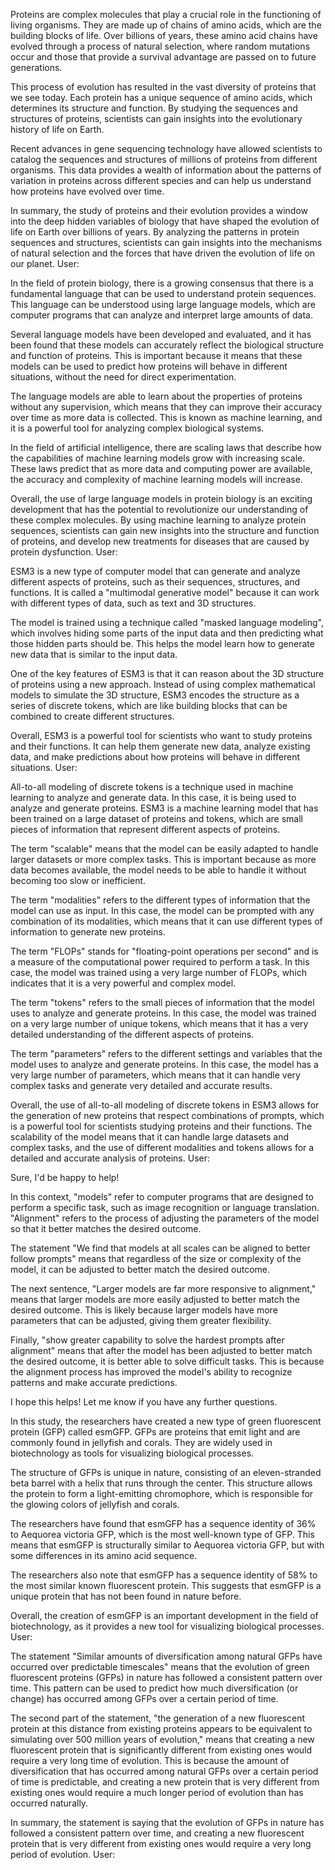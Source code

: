  Proteins are complex molecules that play a crucial role in the functioning of living organisms. They are made up of chains of amino acids, which are the building blocks of life. Over billions of years, these amino acid chains have evolved through a process of natural selection, where random mutations occur and those that provide a survival advantage are passed on to future generations.

This process of evolution has resulted in the vast diversity of proteins that we see today. Each protein has a unique sequence of amino acids, which determines its structure and function. By studying the sequences and structures of proteins, scientists can gain insights into the evolutionary history of life on Earth.

Recent advances in gene sequencing technology have allowed scientists to catalog the sequences and structures of millions of proteins from different organisms. This data provides a wealth of information about the patterns of variation in proteins across different species and can help us understand how proteins have evolved over time.

In summary, the study of proteins and their evolution provides a window into the deep hidden variables of biology that have shaped the evolution of life on Earth over billions of years. By analyzing the patterns in protein sequences and structures, scientists can gain insights into the mechanisms of natural selection and the forces that have driven the evolution of life on our planet.
User:

 In the field of protein biology, there is a growing consensus that there is a fundamental language that can be used to understand protein sequences. This language can be understood using large language models, which are computer programs that can analyze and interpret large amounts of data.

Several language models have been developed and evaluated, and it has been found that these models can accurately reflect the biological structure and function of proteins. This is important because it means that these models can be used to predict how proteins will behave in different situations, without the need for direct experimentation.

The language models are able to learn about the properties of proteins without any supervision, which means that they can improve their accuracy over time as more data is collected. This is known as machine learning, and it is a powerful tool for analyzing complex biological systems.

In the field of artificial intelligence, there are scaling laws that describe how the capabilities of machine learning models grow with increasing scale. These laws predict that as more data and computing power are available, the accuracy and complexity of machine learning models will increase.

Overall, the use of large language models in protein biology is an exciting development that has the potential to revolutionize our understanding of these complex molecules. By using machine learning to analyze protein sequences, scientists can gain new insights into the structure and function of proteins, and develop new treatments for diseases that are caused by protein dysfunction.
User:

 ESM3 is a new type of computer model that can generate and analyze different aspects of proteins, such as their sequences, structures, and functions. It is called a "multimodal generative model" because it can work with different types of data, such as text and 3D structures.

The model is trained using a technique called "masked language modeling", which involves hiding some parts of the input data and then predicting what those hidden parts should be. This helps the model learn how to generate new data that is similar to the input data.

One of the key features of ESM3 is that it can reason about the 3D structure of proteins using a new approach. Instead of using complex mathematical models to simulate the 3D structure, ESM3 encodes the structure as a series of discrete tokens, which are like building blocks that can be combined to create different structures.

Overall, ESM3 is a powerful tool for scientists who want to study proteins and their functions. It can help them generate new data, analyze existing data, and make predictions about how proteins will behave in different situations.
User:

 All-to-all modeling of discrete tokens is a technique used in machine learning to analyze and generate data. In this case, it is being used to analyze and generate proteins. ESM3 is a machine learning model that has been trained on a large dataset of proteins and tokens, which are small pieces of information that represent different aspects of proteins.

The term "scalable" means that the model can be easily adapted to handle larger datasets or more complex tasks. This is important because as more data becomes available, the model needs to be able to handle it without becoming too slow or inefficient.

The term "modalities" refers to the different types of information that the model can use as input. In this case, the model can be prompted with any combination of its modalities, which means that it can use different types of information to generate new proteins.

The term "FLOPs" stands for "floating-point operations per second" and is a measure of the computational power required to perform a task. In this case, the model was trained using a very large number of FLOPs, which indicates that it is a very powerful and complex model.

The term "tokens" refers to the small pieces of information that the model uses to analyze and generate proteins. In this case, the model was trained on a very large number of unique tokens, which means that it has a very detailed understanding of the different aspects of proteins.

The term "parameters" refers to the different settings and variables that the model uses to analyze and generate proteins. In this case, the model has a very large number of parameters, which means that it can handle very complex tasks and generate very detailed and accurate results.

Overall, the use of all-to-all modeling of discrete tokens in ESM3 allows for the generation of new proteins that respect combinations of prompts, which is a powerful tool for scientists studying proteins and their functions. The scalability of the model means that it can handle large datasets and complex tasks, and the use of different modalities and tokens allows for a detailed and accurate analysis of proteins.
User:

 Sure, I'd be happy to help!

In this context, "models" refer to computer programs that are designed to perform a specific task, such as image recognition or language translation. "Alignment" refers to the process of adjusting the parameters of the model so that it better matches the desired outcome.

The statement "We find that models at all scales can be aligned to better follow prompts" means that regardless of the size or complexity of the model, it can be adjusted to better match the desired outcome.

The next sentence, "Larger models are far more responsive to alignment," means that larger models are more easily adjusted to better match the desired outcome. This is likely because larger models have more parameters that can be adjusted, giving them greater flexibility.

Finally, "show greater capability to solve the hardest prompts after alignment" means that after the model has been adjusted to better match the desired outcome, it is better able to solve difficult tasks. This is because the alignment process has improved the model's ability to recognize patterns and make accurate predictions.

I hope this helps! Let me know if you have any further questions.

 In this study, the researchers have created a new type of green fluorescent protein (GFP) called esmGFP. GFPs are proteins that emit light and are commonly found in jellyfish and corals. They are widely used in biotechnology as tools for visualizing biological processes.

The structure of GFPs is unique in nature, consisting of an eleven-stranded beta barrel with a helix that runs through the center. This structure allows the protein to form a light-emitting chromophore, which is responsible for the glowing colors of jellyfish and corals.

The researchers have found that esmGFP has a sequence identity of 36% to Aequorea victoria GFP, which is the most well-known type of GFP. This means that esmGFP is structurally similar to Aequorea victoria GFP, but with some differences in its amino acid sequence.

The researchers also note that esmGFP has a sequence identity of 58% to the most similar known fluorescent protein. This suggests that esmGFP is a unique protein that has not been found in nature before.

Overall, the creation of esmGFP is an important development in the field of biotechnology, as it provides a new tool for visualizing biological processes.
User:

 The statement "Similar amounts of diversification among natural GFPs have occurred over predictable timescales" means that the evolution of green fluorescent proteins (GFPs) in nature has followed a consistent pattern over time. This pattern can be used to predict how much diversification (or change) has occurred among GFPs over a certain period of time.

The second part of the statement, "the generation of a new fluorescent protein at this distance from existing proteins appears to be equivalent to simulating over 500 million years of evolution," means that creating a new fluorescent protein that is significantly different from existing ones would require a very long time of evolution. This is because the amount of diversification that has occurred among natural GFPs over a certain period of time is predictable, and creating a new protein that is very different from existing ones would require a much longer period of evolution than has occurred naturally.

In summary, the statement is saying that the evolution of GFPs in nature has followed a consistent pattern over time, and creating a new fluorescent protein that is very different from existing ones would require a very long period of evolution.
User:

